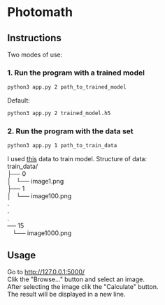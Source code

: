 # Photomath

## Instructions 
Two modes of use:

### 1. Run the program with a trained model
```bash
python3 app.py 2 path_to_trained_model
```
Default:
```bash
python3 app.py 2 trained_model.h5
```

### 2. Run the program with the data set
```bash
python3 app.py 1 path_to_train_data
```

I used [this](https://www.kaggle.com/xainano/handwrittenmathsymbols) data to train model.
Structure of data: <br />
train_data/ <br />
├── 0 <br />
│   └── image1.png <br />
├── 1 <br />
│   └── image100.png <br />
. <br />
. <br />
. <br />
 ── 15 <br />
    └── image1000.png <br />

## Usage
Go to http://127.0.0.1:5000/<br />
Clik the "Browse..." button and select an image.<br />
After selecting the image clik the "Calculate" button.<br />
The result will be displayed in a new line.
